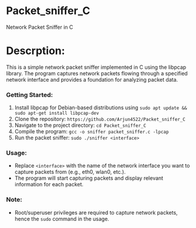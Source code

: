 # Packet_sniffer_C
Network Packet Sniffer in C
# Descrption:
This is a simple network packet sniffer implemented in C using the libpcap library. The program captures network packets flowing through a specified network interface and provides a foundation for analyzing packet data.
### Getting Started:
1. Install libpcap for Debian-based distributions using `sudo apt update && sudo apt-get install libpcap-dev`
3. Clone the repository: `https://github.com/Arjun4522/Packet_sniffer_C`
4. Navigate to the project directory: `cd Packet_sniffer_C`
5. Compile the program: `gcc -o sniffer packet_sniffer.c -lpcap`
6. Run the packet sniffer: `sudo ./sniffer <interface>`
### Usage:
- Replace `<interface>` with the name of the network interface you want to capture packets from (e.g., eth0, wlan0, etc.).
- The program will start capturing packets and display relevant information for each packet.
### Note:
- Root/superuser privileges are required to capture network packets, hence the `sudo` command in the usage.
